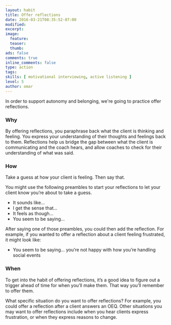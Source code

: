 ```yaml
---
layout: habit
title: Offer reflections
date: 2016-03-21T08:35:52-07:00
modified:
excerpt: 
image:
  feature:
  teaser:
  thumb:
ads: false
comments: true
inline_comments: false
type: action
tags: 
skills: [ motivational interviewing, active listening ]
level: 5
author: omar
---
```


In order to support autonomy and belonging, we're going to practice offer reflections.

### Why
By offering reflections, you paraphrase back what the client is thinking and feeling. You express your understanding of their thoughts and feelings back to them. Reflections help us bridge the gap between what the client is communicating and the coach hears, and allow coaches to check for their understanding of what was said. 

### How
Take a guess at how your client is feeling. Then say that.

You might use the following preambles to start your reflections to let your client know you’re about to take a guess.

- It sounds like…
- I get the sense that…
- It feels as though…
- You seem to be saying…

After saying one of those preambles, you could then add the reflection. For example, if you wanted to offer a reflection about a client feeling frustrated, it might look like:

- You seem to be saying… you’re not happy with how you’re handling social events

### When
To get into the habit of offering reflections, it’s a good idea to figure out a trigger ahead of time for when you’ll make them. That way you’ll remember to offer them.

What specific situation do you want to offer reflections? For example, you could offer a reflection after a client answers an OEQ. Other situations you may want to offer reflections include when you hear clients express frustration, or when they express reasons to change. 

